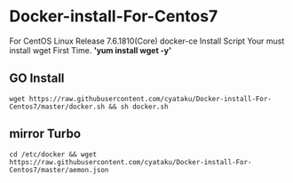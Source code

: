 # Docker-install-For-Centos7
For CentOS Linux Release 7.6.1810(Core) docker-ce Install Script
Your must install wget First Time. **'yum install wget -y'**
## GO Install 
`wget https://raw.githubusercontent.com/cyataku/Docker-install-For-Centos7/master/docker.sh && sh docker.sh`

## mirror Turbo
`cd /etc/docker && wget https://raw.githubusercontent.com/cyataku/Docker-install-For-Centos7/master/aemon.json`

